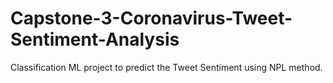 # Capstone-3-Coronavirus-Tweet-Sentiment-Analysis
Classification ML project to predict the Tweet Sentiment using NPL method.
